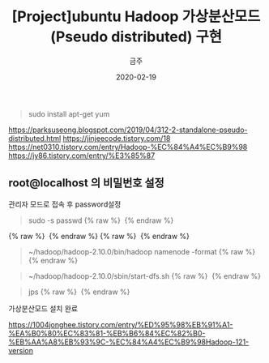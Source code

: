 ﻿---
title : "[Project]ubuntu Hadoop 가상분산모드(Pseudo distributed) 구현"
author : "금주"
#categories : - Project
date: "2020-02-19"
---

> sudo install apt-get  yum

https://parksuseong.blogspot.com/2019/04/312-2-standalone-pseudo-distributed.html
https://jinjeecode.tistory.com/18
https://net0310.tistory.com/entry/Hadoop-%EC%84%A4%EC%B9%98
https://jy86.tistory.com/entry/%E3%85%87



root@localhost 의 비밀번호 설정
---
관리자 모드로 접속 후 password설정

>sudo -s
>passwd
{% raw %} <img src="https://bcloved.github.io/assets/images/pesudo-distributed/4.PNG" alt=""> {% endraw %}


{% raw %} <img src="https://bcloved.github.io/assets/images/pesudo-distributed/1.PNG" alt=""> {% endraw %}
{% raw %} <img src="https://bcloved.github.io/assets/images/pesudo-distributed/2.PNG" alt=""> {% endraw %}

> ~/hadoop/hadoop-2.10.0/bin/hadoop namenode -format
{% raw %} <img src="https://bcloved.github.io/assets/images/pesudo-distributed/3.PNG" alt=""> {% endraw %}

> ~/hadoop/hadoop-2.10.0/sbin/start-dfs.sh
{% raw %} <img src="https://bcloved.github.io/assets/images/pesudo-distributed/5.PNG" alt=""> {% endraw %}

>jps
{% raw %} <img src="https://bcloved.github.io/assets/images/pesudo-distributed/6.PNG" alt=""> {% endraw %}


가상분산모드 설치 완료

<https://1004jonghee.tistory.com/entry/%ED%95%98%EB%91%A1-%EA%B0%80%EC%83%81-%EB%B6%84%EC%82%B0-%EB%AA%A8%EB%93%9C-%EC%84%A4%EC%B9%98Hadoop-121-version>
